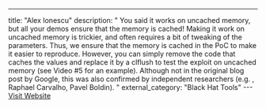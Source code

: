 ---
title: "Alex Ionescu"
description: "
You said it works on uncached memory, but all your demos ensure that the memory is cached!
Making it work on uncached memory is trickier, and often requires a bit of tweaking of the parameters. Thus, we ensure that the memory is cached in the PoC to make it easier to reproduce. However, you can simply remove the code that caches the values and replace it by a clflush to test the exploit on uncached memory (see Video #5 for an example).
Although not in the original blog post by Google, this was also confirmed by independent researchers (e.g. , Raphael Carvalho, Pavel Boldin).
"
external_category: "Black Hat Tools"
---[Visit Website](https://twitter.com/aionescu/status/951261470343360513)

